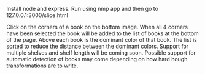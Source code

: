 Install node and express. Run using nmp app and then go to 127.0.0.1:3000/slice.html 

Click on the corners of a book on the bottom image. When all 4 corners have been selected 
the book will be added to the list of books at the bottom of the page. Above each book 
is the dominant color of that book. The list is sorted to reduce the distance between the
dominant colors. Support for multiple shelves and shelf length will be coming soon. Possible
support for automatic detection of books may come depending on how hard hough transformations 
are to write. 
